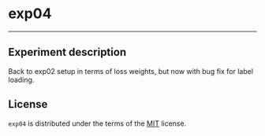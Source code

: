 # exp04

-----
## Experiment description
Back to exp02 setup in terms of loss weights, but now with bug fix for label loading.

## License

`exp04` is distributed under the terms of the [MIT](https://spdx.org/licenses/MIT.html) license.
